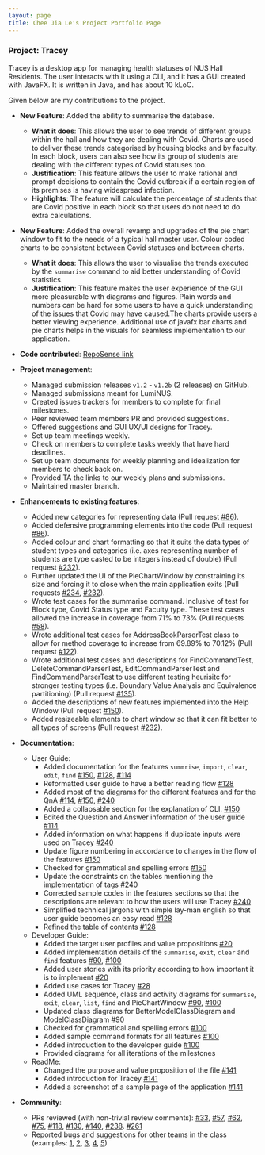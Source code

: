 ```yaml
---
layout: page
title: Chee Jia Le's Project Portfolio Page
---
```


### Project: Tracey

Tracey is a desktop app for managing health statuses of NUS Hall Residents. The user interacts with it using a CLI, and it has a GUI created with JavaFX. It is written in Java, and has about 10 kLoC.

Given below are my contributions to the project.

* **New Feature**: Added the ability to summarise the database.
  * **What it does**: This allows the user to see trends of different groups within the hall and how they are dealing with Covid. Charts are used to deliver these trends categorised by housing blocks and by faculty. In each block, users can also see how its group of students are dealing with the different types of Covid statuses too.
  * **Justification**: This feature allows the user to make rational and prompt decisions to contain the Covid outbreak if a certain region of its premises is having widespread infection.
  * **Highlights**: The feature will calculate the percentage of students that are Covid positive in each block so that users do not need to do extra calculations.

* **New Feature**: Added the overall revamp and upgrades of the pie chart window to fit to the needs of a typical hall master user. Colour coded charts to be consistent between Covid statuses and between charts.
  * **What it does**: This allows the user to visualise the trends executed by the `summarise` command to aid better understanding of Covid statistics.
  * **Justification**: This feature makes the user experience of the GUI more pleasurable with diagrams and figures. Plain words and numbers can be hard for some users to have a quick understanding of the issues that Covid may have caused.The charts provide users a better viewing experience. Additional use of javafx bar charts and pie charts helps in the visuals for seamless implementation to our application.

* **Code contributed**: [RepoSense link](https://nus-cs2103-ay2122s2.github.io/tp-dashboard/?search=jiale-c&sort=groupTitle&sortWithin=title&timeframe=commit&mergegroup=&groupSelect=groupByRepos&breakdown=true&checkedFileTypes=docs~functional-code~test-code~other&since=2022-02-18&tabOpen=true&tabType=authorship&zFR=false&tabAuthor=jiale-c&tabRepo=AY2122S2-CS2103T-T12-3%2Ftp%5Bmaster%5D&authorshipIsMergeGroup=false&authorshipFileTypes=docs~functional-code~test-code&authorshipIsBinaryFileTypeChecked=false)

* **Project management**:
  * Managed submission releases `v1.2` - `v1.2b` (2 releases) on GitHub.
  * Managed submissions meant for LumiNUS.
  * Created issues trackers for members to complete for final milestones.
  * Peer reviewed team members PR and provided suggestions.
  * Offered suggestions and GUI UX/UI designs for Tracey.
  * Set up team meetings weekly.
  * Check on members to complete tasks weekly that have hard deadlines.
  * Set up team documents for weekly planning and idealization for members to check back on.
  * Provided TA the links to our weekly plans and submissions.
  * Maintained master branch.

* **Enhancements to existing features**:
  * Added new categories for representing data (Pull request [\#86](https://github.com/AY2122S2-CS2103T-T12-3/tp/pull/86)).
  * Added defensive programming elements into the code (Pull request [\#86](https://github.com/AY2122S2-CS2103T-T12-3/tp/pull/86)).
  * Added colour and chart formatting so that it suits the data types of student types and categories (i.e. axes representing number of students are type casted to be integers instead of double) (Pull request [\#232](https://github.com/AY2122S2-CS2103T-T12-3/tp/pull/232)).
  * Further updated the UI of the PieChartWindow by constraining its size and forcing it to close when the main application exits (Pull requests [\#234](https://github.com/AY2122S2-CS2103T-T12-3/tp/pull/234), [\#232](https://github.com/AY2122S2-CS2103T-T12-3/tp/pull/232)).
  * Wrote test cases for the summarise command. Inclusive of test for Block type, Covid Status type and Faculty type. These test cases allowed the increase in coverage from 71% to 73% (Pull requests [\#58](https://github.com/AY2122S2-CS2103T-T12-3/tp/pull/58)).
  * Wrote additional test cases for AddressBookParserTest class to allow for method coverage to increase from 69.89% to 70.12% (Pull request [\#122](https://github.com/AY2122S2-CS2103T-T12-3/tp/pull/122)).
  * Wrote additional test cases and descriptions for FindCommandTest, DeleteCommandParserTest, EditCommandParserTest and FindCommandParserTest to use different testing heurisitc for stronger testing types (i.e. Boundary Value Analysis and Equivalence partitioning) (Pull request [\#135](https://github.com/AY2122S2-CS2103T-T12-3/tp/pull/135)).
  * Added the descriptions of new features implemented into the Help Window (Pull request [\#150](https://github.com/AY2122S2-CS2103T-T12-3/tp/pull/150)).
  * Added resizeable elements to chart window so that it can fit better to all types of screens (Pull request [\#232](https://github.com/AY2122S2-CS2103T-T12-3/tp/pull/232)).

* **Documentation**:
  * User Guide:
    * Added documentation for the features `summrise`, `import`, `clear`, `edit`, `find` [\#150](https://github.com/AY2122S2-CS2103T-T12-3/tp/pull/150), [\#128](https://github.com/AY2122S2-CS2103T-T12-3/tp/pull/128), [\#114](https://github.com/AY2122S2-CS2103T-T12-3/tp/pull/114)
    * Reformatted user guide to have a better reading flow [\#128](https://github.com/AY2122S2-CS2103T-T12-3/tp/pull/128)
    * Added most of the diagrams for the different features and for the QnA [\#114](https://github.com/AY2122S2-CS2103T-T12-3/tp/pull/114), [\#150](https://github.com/AY2122S2-CS2103T-T12-3/tp/pull/150), [\#240](https://github.com/AY2122S2-CS2103T-T12-3/tp/pull/240)
    * Added a collapsable section for the explanation of CLI. [\#150](https://github.com/AY2122S2-CS2103T-T12-3/tp/pull/150)
    * Edited the Question and Answer information of the user guide [\#114](https://github.com/AY2122S2-CS2103T-T12-3/tp/pull/114)
    * Added information on what happens if duplicate inputs were used on Tracey [\#240](https://github.com/AY2122S2-CS2103T-T12-3/tp/pull/240)
    * Update figure numbering in accordance to changes in the flow of the features [\#150](https://github.com/AY2122S2-CS2103T-T12-3/tp/pull/150)
    * Checked for grammatical and spelling errors [\#150](https://github.com/AY2122S2-CS2103T-T12-3/tp/pull/150)
    * Update the constraints on the tables mentioning the implementation of tags [\#240](https://github.com/AY2122S2-CS2103T-T12-3/tp/pull/240)
    * Corrected sample codes in the features sections so that the descriptions are relevant to how the users will use Tracey [\#240](https://github.com/AY2122S2-CS2103T-T12-3/tp/pull/240)
    * Simplified technical jargons with simple lay-man english so that user guide becomes an easy read [\#128](https://github.com/AY2122S2-CS2103T-T12-3/tp/pull/128)
    * Refined the table of contents [\#128](https://github.com/AY2122S2-CS2103T-T12-3/tp/pull/128)
  * Developer Guide:
    * Added the target user profiles and value propositions [\#20](https://github.com/AY2122S2-CS2103T-T12-3/tp/pull/20)
    * Added implementation details of the `summarise`, `exit`, `clear` and `find` features [\#90](https://github.com/AY2122S2-CS2103T-T12-3/tp/pull/90), [\#100](https://github.com/AY2122S2-CS2103T-T12-3/tp/pull/100)
    * Added user stories with its priority according to how important it is to implement [\#20](https://github.com/AY2122S2-CS2103T-T12-3/tp/pull/20)
    * Added use cases for Tracey [\#28](https://github.com/AY2122S2-CS2103T-T12-3/tp/pull/28)
    * Added UML sequence, class and activity diagrams for `summarise`, `exit`, `clear`, `list`, `find` and PieChartWindow [\#90](https://github.com/AY2122S2-CS2103T-T12-3/tp/pull/90), [\#100](https://github.com/AY2122S2-CS2103T-T12-3/tp/pull/100)
    * Updated class diagrams for BetterModelClassDiagram and ModelClassDiagram [\#90](https://github.com/AY2122S2-CS2103T-T12-3/tp/pull/90)
    * Checked for grammatical and spelling errors [\#100](https://github.com/AY2122S2-CS2103T-T12-3/tp/pull/100)
    * Added sample command formats for all features [\#100](https://github.com/AY2122S2-CS2103T-T12-3/tp/pull/100)
    * Added introduction to the developer guide [\#100](https://github.com/AY2122S2-CS2103T-T12-3/tp/pull/100)
    * Provided diagrams for all iterations of the milestones
  * ReadMe:
    * Changed the purpose and value proposition of the file [\#141](https://github.com/AY2122S2-CS2103T-T12-3/tp/pull/141)
    * Added introduction for Tracey [\#141](https://github.com/AY2122S2-CS2103T-T12-3/tp/pull/141)
    * Added a screenshot of a sample page of the application [\#141](https://github.com/AY2122S2-CS2103T-T12-3/tp/pull/141)

* **Community**:
    * PRs reviewed (with non-trivial review comments): [\#33](https://github.com/AY2122S2-CS2103T-T12-3/tp/pull/33), [\#57](https://github.com/AY2122S2-CS2103T-T12-3/tp/pull/57), [\#62](https://github.com/AY2122S2-CS2103T-T12-3/tp/pull/62), [\#75](https://github.com/AY2122S2-CS2103T-T12-3/tp/pull/75), [\#118](https://github.com/AY2122S2-CS2103T-T12-3/tp/pull/118), [\#130](https://github.com/AY2122S2-CS2103T-T12-3/tp/pull/130), [\#140](https://github.com/AY2122S2-CS2103T-T12-3/tp/pull/140), [\#238](https://github.com/AY2122S2-CS2103T-T12-3/tp/pull/238). [\#261](https://github.com/AY2122S2-CS2103T-T12-3/tp/pull/261)
    * Reported bugs and suggestions for other teams in the class (examples: [1](https://github.com/jiale-c/ped/issues/1), [2](https://github.com/jiale-c/ped/issues/2), [3](https://github.com/jiale-c/ped/issues/3), [4](https://github.com/jiale-c/ped/issues/4), [5](https://github.com/jiale-c/ped/issues/5))


